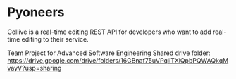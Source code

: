 # Pyoneers
Collive is a real-time editing REST API for developers who want to add real-time editing to their service. 


Team Project for Advanced Software Engineering 
Shared drive folder:
https://drive.google.com/drive/folders/16GBnaf75uVPqliTXlQpbPQWAQkqMvayV?usp=sharing
